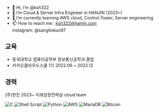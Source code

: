 - 👋 Hi, I’m @ksh322
- 👀 I’m Cloud & Server Infra Engineer in HANJIN (2023~)
- 🌱 I’m currently learning AWS cloud, Control-Tower, Server engineering
- 📫 How to reach me : ksh322@hanjin.com <br> instagram: @sanghokun97
## 교육 </br>
- 동국대학교 컴퓨터공학부 정보통신공학과 졸업<br>
- 카카오클라우드스쿨 1기 2022.06 ~ 2022.12 <br>


## 경력</br>
(주)한진 2023~ 미래성장전략실 cloud team<br> 

![C](https://img.shields.io/badge/c-%2300599C.svg?style=for-the-badge&logo=c&logoColor=white)
![Shell Script](https://img.shields.io/badge/shell_script-%23121011.svg?style=for-the-badge&logo=gnu-bash&logoColor=white)
![Python](https://img.shields.io/badge/python-3670A0?style=for-the-badge&logo=python&logoColor=ffdd54)
![AWS](https://img.shields.io/badge/AWS-%23FF9900.svg?style=for-the-badge&logo=amazon-aws&logoColor=white)
![MariaDB](https://img.shields.io/badge/MariaDB-003545?style=for-the-badge&logo=mariadb&logoColor=white)
![Bitcoin](https://img.shields.io/badge/Bitcoin-000?style=for-the-badge&logo=bitcoin&logoColor=white)
<!---
ksh322/ksh322 is a ✨ special ✨ repository because its `README.md` (this file) appears on your GitHub profile.
You can click the Preview link to take a look at your changes.
--->
